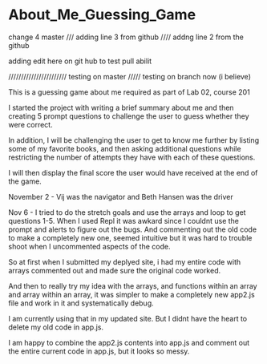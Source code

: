 # About_Me_Guessing_Game
change 4 master
/// adding line 3 from github
//// addng line 2 from the github

adding edit here on git hub to test pull abilit

/////////////////////// testing on master
///// testing on branch now (i believe)


This is a guessing game about me required as part of Lab 02, course 201

I started the project with writing a brief summary about me and then creating 5 prompt questions to challenge the user to guess whether they were correct. 

In addition, I will be challenging the user to get to know me further by listing some of my favorite books, and then asking additional questions while restricting the number of attempts they have with each of these questions. 

I will then display the final score the user would have received at the end of the game. 

November 2 - Vij was the navigator and Beth Hansen was the driver

Nov 6 - I tried to do the stretch goals and use the arrays and loop to get questions 1-5.  When I used Repl it was awkard since I couldnt use the prompt and alerts to figure out the bugs.  And commenting out the old code to make a completely new one, seemed intuitive but it was hard to trouble shoot when I uncommented aspects of the code.  

So at first when I submitted my deplyed site, i had my entire code with arrays commented out and made sure the original code worked.

And then to really try my idea with the arrays, and functions within an array and array within an array, it was simpler to make a completely new app2.js file and work in it and systematically debug.  

I am currently using that in my updated site.  But I didnt have the heart to delete my old code in app.js.

I am happy to combine the app2.js contents into app.js and comment out the entire current code in app.js, but it looks so messy. 

